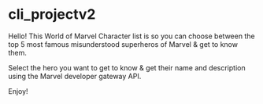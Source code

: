 # cli_projectv2

Hello! This World of Marvel Character list is so you can choose between the top 5 most famous misunderstood superheros of Marvel & get to know them. 

Select the hero you want to get to know & get their name and description using the Marvel developer gateway API. 

Enjoy!